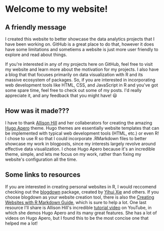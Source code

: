 # Welcome to my website!

## A friendly message

I created this website to better showcase the data analytics projects that I have been working on. 
GitHub is a great place to do that, however it does have some limitations and sometiems a website
is just more user friendly to explore and read about things. 

If you're interested in any of my projects here on GitHub, feel free to visit my website and learn more about 
the motivation for my projects. I also have a blog that that focuses primarily on data visualization with R and 
its massive ecosystem of packages. So, if you are interested in incorporating web development tools like HTML, 
CSS, and JavaScript in R and you've got some spare time, feel free to check out some of my posts. I'd really 
appreciate it, and any feedback that you might have! 😃 

## How was it made???

I have to thank [Allison Hill](https://apero--apreshill.netlify.app/) and her collaberators for creating the amazing [Hugo Apero](https://github.com/hugo-apero/) theme. Hugo themes are essentially
website templates that can be implemented with typical web development tools (HTML, etc.) or even R! I chose to use R so that
I could incorporate .RMarkdown files to better showcase my work in blogposts, since my interests largely revolve around 
effective data visualization. I chose Hugo Apero because it's an incredible theme, simple, and lets me focus on my work, rather 
than fixing my website's configuration all the time. 

## Some links to resources

If you are interested in creating personal websites in R, I would reccomend checking out the [blogdown](https://bookdown.org/yihui/blogdown/) package, 
created by [Yihui Xie](https://yihui.org/) and others. If you choose blogdown as your website creation tool, there is also the 
[Creating Websites with R Markdown Guide](https://bookdown.org/yihui/blogdown/), which is sure to help a lot. One last resource I'll share 
is Allison Hill's incredible [tutorial video](https://www.youtube.com/watch?v=RksaNh5Ywbo&ab_channel=R-LadiesTunis) on YouTube, 
in which she demos Hugo Apero and its many great features. She has a lot of videos on Hugo Apero, but I found this to be the most concise one that
helped me a lot!
